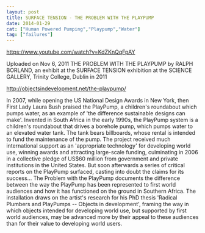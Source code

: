 ```yaml
---
layout: post
title: SURFACE TENSION - THE PROBLEM WITH THE PLAYPUMP
date: 2014-01-29
cat: ["Human Powered Pumping","Playpump","Water"]
tag: ["failures"]
---
```


https://www.youtube.com/watch?v=KdZKnQqFpAY 

Uploaded on Nov 6, 2011
THE PROBLEM WITH THE PLAYPUMP by RALPH BORLAND, an exhibit at the SURFACE TENSION exhibition at the SCIENCE GALLERY, Trinity College, Dublin in 2011

http://objectsindevelopment.net/the-playpump/

In 2007, while opening the US National Design Awards in New York, then First Lady Laura Bush praised the PlayPump, a children's roundabout which pumps water, as an example of 'the difference sustainable designs can make'. Invented in South Africa in the early 1990s, the PlayPump system is a children's roundabout that drives a borehole pump, which pumps water to an elevated water tank. The tank bears billboards, whose rental is intended to fund the maintenance of the pump. The project received much international support as an 'appropriate technology' for developing world use, winning awards and attracting large-scale funding, culminating in 2006 in a collective pledge of US$60 million from government and private institutions in the United States. But soon afterwards a series of critical reports on the PlayPump surfaced, casting into doubt the claims for its success... The Problem with the PlayPump documents the difference between the way the PlayPump has been represented to first world audiences and how it has functioned on the ground in Southern Africa. The installation draws on the artist's research for his PhD thesis 'Radical Plumbers and PlayPumps -- Objects in development', framing the way in which objects intended for developing world use, but supported by first world audiences, may be advanced more by their appeal to these audiences than for their value to developing world users.